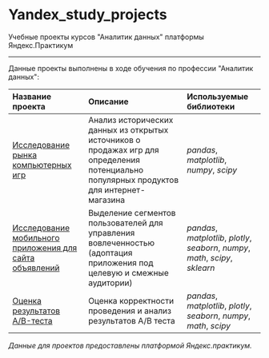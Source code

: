 # Yandex_study_projects
Учебные проекты курсов "Аналитик данных" платформы Яндекс.Практикум
_______

Данные проекты выполнены в ходе обучения по профессии "Аналитик данных":

| Название проекта | Описание | Используемые библиотеки | 
| :---------------------- | :---------------------- | :---------------------- |
| [Исследование рынка компьютерных игр](game_market_research)| Анализ исторических данных из открытых источников о продажах игр для определения потенциально популярных продуктов для интернет-магазина | *pandas*, *matplotlib*, *numpy*, *scipy* |
| [Исследование мобильного приложения для сайта объявлений](mobile_application_user_groups) | Выделение сегментов пользователей для управления вовлеченностью (адоптация приложения под целевую и смежные аудитории) | *pandas*, *matplotlib*, *plotly*, *seaborn*, *numpy*, *math*, *scipy*, *sklearn* |
| [Оценка результатов A/B-теста](ab_test_project) | Оценка корректности проведения и анализ результатов А/В теста | *pandas*, *matplotlib*, *plotly*, *seaborn*, *numpy*, *math*, *scipy* |

*Данные для проектов предоставлены платформой Яндекс.практикум.*
